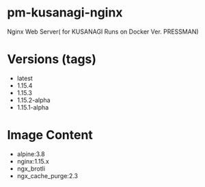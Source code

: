 # pm-kusanagi-nginx

Nginx Web Server( for KUSANAGI Runs on Docker Ver. PRESSMAN)

# Versions (tags)

- latest
- 1.15.4
- 1.15.3
- 1.15.2-alpha
- 1.15.1-alpha

# Image Content

- alpine:3.8
- nginx:1.15.x
- ngx_brotli
- ngx_cache_purge:2.3
